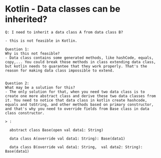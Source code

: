 # Kotlin - Data classes can be inherited?

    Q: I need to inherit a data class A from data class B?
    
    - this is not feasible in Kotlin.

    Question 1:
    Why is this not feasible?
    - Data class contains some generated methods, like hashCode, equals, copy,... You could break those methods in class extending data class, but kotlin needs to guarantee that they work properly. That's the reason for making data class impossible to extend.


    Question 2:
    What may be a solution for this?
    - The only solution for that, when you need two data class is to create one more abstract class and derive these two data classes from it. You need to notice that data class in kotlin create hashcode, equals and toString, and other methods based on primary constructor, and that's why you need to override fields from Base class in data class constructor.

    > :

      abstract class Base(open val data1: String)

      data class A(override val data1: String): Base(data1)

      data class B(override val data1: String,  val data2: String): Base(data1)
